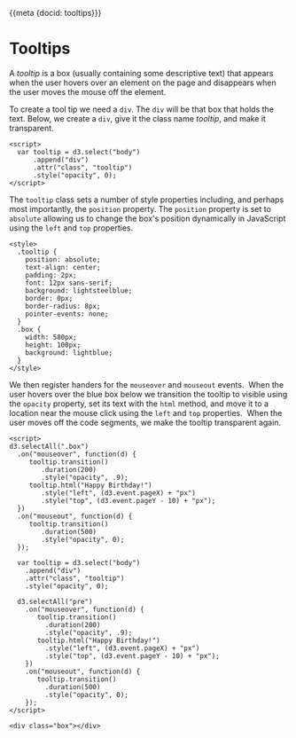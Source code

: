 {{meta {docid: tooltips}}}

<script src="https://d3js.org/d3.v4.min.js"></script>

# Tooltips

A *tooltip* is a box (usually containing some descriptive text) that appears when the user hovers over an element on the page and disappears when the user moves the mouse off the element.

To create a tool tip we need a `div`.  The `div` will be that box that holds the text.  Below, we create a `div`, give it the class name *tooltip*, and make it transparent.

``` {cm: visible}
<script>
  var tooltip = d3.select("body")
      .append("div")
      .attr("class", "tooltip")
      .style("opacity", 0);
</script>
```

The `tooltip` class sets a number of style properties including, and perhaps most importantly, the `position` property.  The `position` property is set to `absolute` allowing us to change the box's position dynamically in JavaScript using the `left` and `top` properties.

``` {cm: visible}
<style>
  .tooltip {
    position: absolute;
    text-align: center;
    padding: 2px;
    font: 12px sans-serif;
    background: lightsteelblue;
    border: 0px;
    border-radius: 8px;
    pointer-events: none;
  }
  .box {
    width: 580px;
    height: 100px;
    background: lightblue;
  }
</style>
```

We then register handers for the `mouseover` and `mouseout` events.  When the user hovers over the blue box below we transition the tooltip to visible using the `opacity` property, set its text with the `html` method, and move it to a location near the mouse click using the `left` and `top` properties.  When the user moves off the code segments, we make the tooltip transparent again.

``` {cm: visible}
<script>
d3.selectAll(".box")
  .on("mouseover", function(d) {
     tooltip.transition()
        .duration(200)
        .style("opacity", .9);
     tooltip.html("Happy Birthday!")
        .style("left", (d3.event.pageX) + "px")
        .style("top", (d3.event.pageY - 10) + "px");
  })
  .on("mouseout", function(d) {
     tooltip.transition()
        .duration(500)
        .style("opacity", 0);
  });

  var tooltip = d3.select("body")
    .append("div")
    .attr("class", "tooltip")
    .style("opacity", 0);

  d3.selectAll("pre")
    .on("mouseover", function(d) {
       tooltip.transition()
         .duration(200)
         .style("opacity", .9);
       tooltip.html("Happy Birthday!")
         .style("left", (d3.event.pageX) + "px")
         .style("top", (d3.event.pageY - 10) + "px");
    })
    .on("mouseout", function(d) {
       tooltip.transition()
         .duration(500)
         .style("opacity", 0);
    });
</script>

<div class="box"></div>
```

